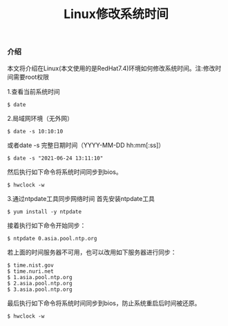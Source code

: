 ﻿---
layout: post
title: Linux修改系统时间
tags: Linux,date
---

### 介绍
本文将介绍在Linux(本文使用的是RedHat7.4)环境如何修改系统时间。注:修改时间需要root权限

1.查看当前系统时间
```     
$ date  
```    

2.局域网环境（无外网）
```     
$ date -s 10:10:10 
```    

或者date -s  完整日期时间（YYYY-MM-DD hh:mm[:ss]）
```     
$ date -s "2021-06-24 13:11:10"
``` 

然后执行如下命令将系统时间同步到bios。
```     
$ hwclock -w
``` 

3.通过ntpdate工具同步网络时间
首先安装ntpdate工具
```     
$ yum install -y ntpdate
```    

接着执行如下命令开始同步：
```     
$ ntpdate 0.asia.pool.ntp.org
```    

若上面的时间服务器不可用，也可以改用如下服务器进行同步：
```     
$ time.nist.gov
$ time.nuri.net
$ 1.asia.pool.ntp.org
$ 2.asia.pool.ntp.org
$ 3.asia.pool.ntp.org
```    

最后执行如下命令将系统时间同步到bios，防止系统重启后时间被还原。
```     
$ hwclock -w
```    
